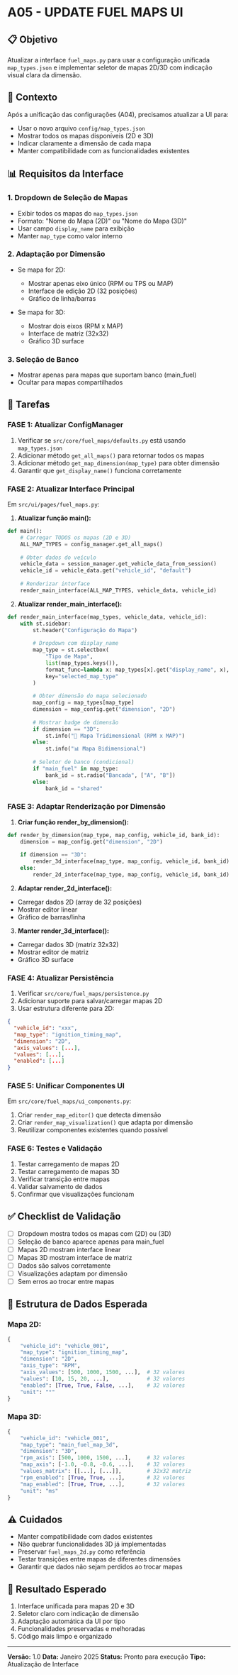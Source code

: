 # A05 - UPDATE FUEL MAPS UI

## 📋 Objetivo
Atualizar a interface `fuel_maps.py` para usar a configuração unificada `map_types.json` e implementar seletor de mapas 2D/3D com indicação visual clara da dimensão.

## 🎯 Contexto
Após a unificação das configurações (A04), precisamos atualizar a UI para:
- Usar o novo arquivo `config/map_types.json`
- Mostrar todos os mapas disponíveis (2D e 3D)
- Indicar claramente a dimensão de cada mapa
- Manter compatibilidade com as funcionalidades existentes

## 📊 Requisitos da Interface

### 1. Dropdown de Seleção de Mapas
- Exibir todos os mapas do `map_types.json`
- Formato: "Nome do Mapa (2D)" ou "Nome do Mapa (3D)"
- Usar campo `display_name` para exibição
- Manter `map_type` como valor interno

### 2. Adaptação por Dimensão
- Se mapa for 2D:
  - Mostrar apenas eixo único (RPM ou TPS ou MAP)
  - Interface de edição 2D (32 posições)
  - Gráfico de linha/barras
  
- Se mapa for 3D:
  - Mostrar dois eixos (RPM x MAP)
  - Interface de matriz (32x32)
  - Gráfico 3D surface

### 3. Seleção de Banco
- Mostrar apenas para mapas que suportam banco (main_fuel)
- Ocultar para mapas compartilhados

## 🔧 Tarefas

### FASE 1: Atualizar ConfigManager
1. Verificar se `src/core/fuel_maps/defaults.py` está usando `map_types.json`
2. Adicionar método `get_all_maps()` para retornar todos os mapas
3. Adicionar método `get_map_dimension(map_type)` para obter dimensão
4. Garantir que `get_display_name()` funciona corretamente

### FASE 2: Atualizar Interface Principal
Em `src/ui/pages/fuel_maps.py`:

1. **Atualizar função main():**
```python
def main():
    # Carregar TODOS os mapas (2D e 3D)
    ALL_MAP_TYPES = config_manager.get_all_maps()
    
    # Obter dados do veículo
    vehicle_data = session_manager.get_vehicle_data_from_session()
    vehicle_id = vehicle_data.get("vehicle_id", "default")
    
    # Renderizar interface
    render_main_interface(ALL_MAP_TYPES, vehicle_data, vehicle_id)
```

2. **Atualizar render_main_interface():**
```python
def render_main_interface(map_types, vehicle_data, vehicle_id):
    with st.sidebar:
        st.header("Configuração do Mapa")
        
        # Dropdown com display_name
        map_type = st.selectbox(
            "Tipo de Mapa",
            list(map_types.keys()),
            format_func=lambda x: map_types[x].get("display_name", x),
            key="selected_map_type"
        )
        
        # Obter dimensão do mapa selecionado
        map_config = map_types[map_type]
        dimension = map_config.get("dimension", "2D")
        
        # Mostrar badge de dimensão
        if dimension == "3D":
            st.info("🎲 Mapa Tridimensional (RPM x MAP)")
        else:
            st.info("📊 Mapa Bidimensional")
        
        # Seletor de banco (condicional)
        if "main_fuel" in map_type:
            bank_id = st.radio("Bancada", ["A", "B"])
        else:
            bank_id = "shared"
```

### FASE 3: Adaptar Renderização por Dimensão
1. **Criar função render_by_dimension():**
```python
def render_by_dimension(map_type, map_config, vehicle_id, bank_id):
    dimension = map_config.get("dimension", "2D")
    
    if dimension == "3D":
        render_3d_interface(map_type, map_config, vehicle_id, bank_id)
    else:
        render_2d_interface(map_type, map_config, vehicle_id, bank_id)
```

2. **Adaptar render_2d_interface():**
- Carregar dados 2D (array de 32 posições)
- Mostrar editor linear
- Gráfico de barras/linha

3. **Manter render_3d_interface():**
- Carregar dados 3D (matriz 32x32)
- Mostrar editor de matriz
- Gráfico 3D surface

### FASE 4: Atualizar Persistência
1. Verificar `src/core/fuel_maps/persistence.py`
2. Adicionar suporte para salvar/carregar mapas 2D
3. Usar estrutura diferente para 2D:
```json
{
  "vehicle_id": "xxx",
  "map_type": "ignition_timing_map",
  "dimension": "2D",
  "axis_values": [...],
  "values": [...],
  "enabled": [...]
}
```

### FASE 5: Unificar Componentes UI
Em `src/core/fuel_maps/ui_components.py`:
1. Criar `render_map_editor()` que detecta dimensão
2. Criar `render_map_visualization()` que adapta por dimensão
3. Reutilizar componentes existentes quando possível

### FASE 6: Testes e Validação
1. Testar carregamento de mapas 2D
2. Testar carregamento de mapas 3D
3. Verificar transição entre mapas
4. Validar salvamento de dados
5. Confirmar que visualizações funcionam

## ✅ Checklist de Validação
- [ ] Dropdown mostra todos os mapas com (2D) ou (3D)
- [ ] Seleção de banco aparece apenas para main_fuel
- [ ] Mapas 2D mostram interface linear
- [ ] Mapas 3D mostram interface de matriz
- [ ] Dados são salvos corretamente
- [ ] Visualizações adaptam por dimensão
- [ ] Sem erros ao trocar entre mapas

## 📝 Estrutura de Dados Esperada

### Mapa 2D:
```python
{
    "vehicle_id": "vehicle_001",
    "map_type": "ignition_timing_map",
    "dimension": "2D",
    "axis_type": "RPM",
    "axis_values": [500, 1000, 1500, ...],  # 32 valores
    "values": [10, 15, 20, ...],            # 32 valores
    "enabled": [True, True, False, ...],    # 32 valores
    "unit": "°"
}
```

### Mapa 3D:
```python
{
    "vehicle_id": "vehicle_001",
    "map_type": "main_fuel_map_3d",
    "dimension": "3D",
    "rpm_axis": [500, 1000, 1500, ...],     # 32 valores
    "map_axis": [-1.0, -0.8, -0.6, ...],    # 32 valores
    "values_matrix": [[...], [...]],        # 32x32 matriz
    "rpm_enabled": [True, True, ...],       # 32 valores
    "map_enabled": [True, True, ...],       # 32 valores
    "unit": "ms"
}
```

## ⚠️ Cuidados
- Manter compatibilidade com dados existentes
- Não quebrar funcionalidades 3D já implementadas
- Preservar `fuel_maps_2d.py` como referência
- Testar transições entre mapas de diferentes dimensões
- Garantir que dados não sejam perdidos ao trocar mapas

## 🚀 Resultado Esperado
1. Interface unificada para mapas 2D e 3D
2. Seletor claro com indicação de dimensão
3. Adaptação automática da UI por tipo
4. Funcionalidades preservadas e melhoradas
5. Código mais limpo e organizado

---

**Versão:** 1.0
**Data:** Janeiro 2025
**Status:** Pronto para execução
**Tipo:** Atualização de Interface